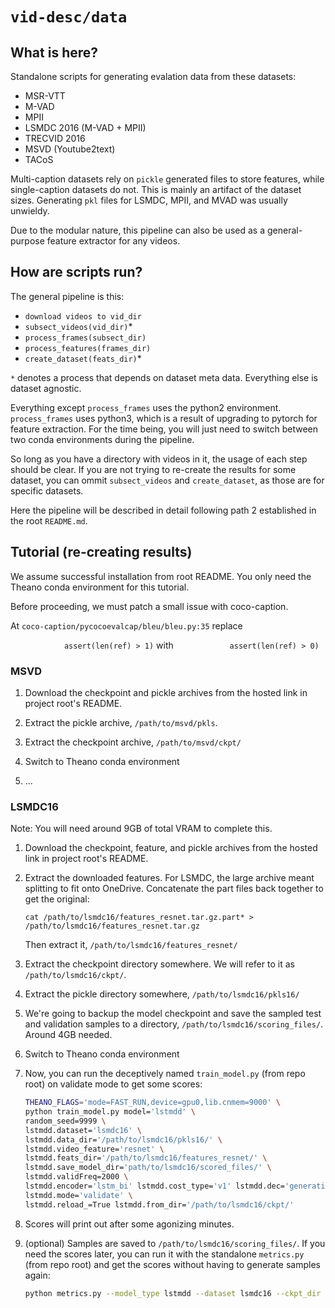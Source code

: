 # `vid-desc/data`

## What is here?

Standalone scripts for generating evalation data from these datasets:

- MSR-VTT
- M-VAD
- MPII
- LSMDC 2016 (M-VAD + MPII)
- TRECVID 2016
- MSVD (Youtube2text)
- TACoS

Multi-caption datasets rely on `pickle` generated files to store features, while single-caption datasets do not.
This is mainly an artifact of the dataset sizes. Generating `pkl` files for LSMDC, MPII, and MVAD was usually unwieldy.

Due to the modular nature, this pipeline can also be used as a general-purpose feature extractor for any videos. 


## How are scripts run?

The general pipeline is this:

- `download videos to vid_dir` 
- `subsect_videos(vid_dir)`* 
- `process_frames(subsect_dir)`
- `process_features(frames_dir)`
- `create_dataset(feats_dir)`* 

`*` denotes a process that depends on dataset meta data. Everything else is dataset agnostic. 

Everything except `process_frames` uses the python2 environment. `process_frames` uses python3, which is a result of upgrading to pytorch for feature extraction. 
For the time being, you will just need to switch between two conda environments during the pipeline. 

So long as you have a directory with videos in it, the usage of each step should be clear. If you are not trying to re-create the results for some dataset, you can ommit `subsect_videos` and `create_dataset`, as those are for specific datasets.
 
Here the pipeline will be described in detail following path 2 established in the root `README.md`.    
 
 
## Tutorial (re-creating results)  

We assume successful installation from root README. You only need the Theano conda environment for this tutorial. 

Before proceeding, we must patch a small issue with coco-caption.

At `coco-caption/pycocoevalcap/bleu/bleu.py:35` replace

`            assert(len(ref) > 1)`
with
`            assert(len(ref) > 0)`

### MSVD


1) Download the checkpoint and pickle archives from the hosted link in project root's README.

2) Extract the pickle archive, `/path/to/msvd/pkls`.

3) Extract the checkpoint archive, `/path/to/msvd/ckpt/`

4) Switch to Theano conda environment 

5) ...

### LSMDC16

Note: You will need around 9GB of total VRAM to complete this. 


1) Download the checkpoint, feature, and pickle archives from the hosted link in project root's README.

2) Extract the downloaded features. For LSMDC, the large archive meant splitting to fit onto OneDrive. Concatenate the part files back together to get the original:

    `cat /path/to/lsmdc16/features_resnet.tar.gz.part* > /path/to/lsmdc16/features_resnet.tar.gz`
    
    Then extract it, `/path/to/lsmdc16/features_resnet/`

3) Extract the checkpoint directory somewhere. We will refer to it as `/path/to/lsmdc16/ckpt/`.

4) Extract the pickle directory somewhere, `/path/to/lsmdc16/pkls16/`

5) We're going to backup the model checkpoint and save the sampled test and validation samples to a directory, `/path/to/lsmdc16/scoring_files/`. Around 4GB needed. 

6) Switch to Theano conda environment 

7) Now, you can run the deceptively named `train_model.py` (from repo root) on validate mode to get some scores:

    ```bash
    THEANO_FLAGS='mode=FAST_RUN,device=gpu0,lib.cnmem=9000' \
    python train_model.py model='lstmdd' \
    random_seed=9999 \
    lstmdd.dataset='lsmdc16' \
    lstmdd.data_dir='/path/to/lsmdc16/pkls16/' \
    lstmdd.video_feature='resnet' \
    lstmdd.feats_dir='/path/to/lsmdc16/features_resnet/' \
    lstmdd.save_model_dir='path/to/lsmdc16/scored_files/' \
    lstmdd.validFreq=2000 \
    lstmdd.encoder='lstm_bi' lstmdd.cost_type='v1' lstmdd.dec='generative' \
    lstmdd.mode='validate' \
    lstmdd.reload_=True lstmdd.from_dir='/path/to/lsmdc16/ckpt/'
    ```
    
8) Scores will print out after some agonizing minutes. 

9) (optional) Samples are saved to `/path/to/lsmdc16/scoring_files/`. If you need the scores later, you can run it with the standalone `metrics.py` (from repo root) and get the scores without having to generate samples again:

    ```bash
    python metrics.py --model_type lstmdd --dataset lsmdc16 --ckpt_dir /path/to/lsmdc16/ckpt/ --data_dir /path/to/lsmdc16/pkls16/ --feature_dir /path/to/lsmdc16/features_resnet --caption_dir /path/to/lsmdc16/scoring_files/
    ``` 
